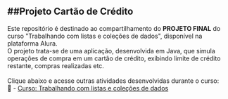 ##Projeto Cartão de Crédito
----------------------------------------------------------------------
Este repositório é destinado ao compartilhamento do **PROJETO FINAL** do curso "Trabalhando com listas e coleções de dados", disponível na plataforma Alura.
<br>
O projeto trata-se de uma aplicação, desenvolvida em Java, que simula operações de compra em um cartão de crédito, exibindo limite de crédito restante, compras realizadas etc.
<br>
<br>
Clique abaixo e acesse outras atividades desenvolvidas durante o curso:
<br>
:rocket: - [Curso: Trabalhando com listas e coleções de dados](https://github.com/borroniff/Cursos-Java/tree/main/Curso%203%20-%20Trabalhando%20com%20listas%20e%20colecoes%20de%20dados)
